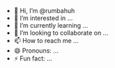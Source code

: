 - 👋 Hi, I’m @rumbahuh
- 👀 I’m interested in ...
- 🌱 I’m currently learning ...
- 💞️ I’m looking to collaborate on ...
- 📫 How to reach me ...
- 😄 Pronouns: ...
- ⚡ Fun fact: ...
<!---
rumbahuh/rumbahuh is a ✨ special ✨ repository because its `README.md` (this file) appears on your GitHub profile.
You can click the Preview link to take a look at your changes.
--->
